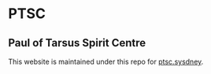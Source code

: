 # PTSC 
## Paul of Tarsus Spirit Centre

This website is maintained under this repo for [ptsc.sysdney](https://ptsc.sydney).

